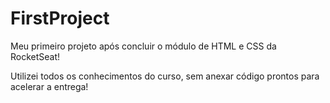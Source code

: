 # FirstProject

Meu primeiro projeto após concluir o módulo de HTML e CSS da RocketSeat!

Utilizei todos os conhecimentos do curso, sem anexar código prontos para acelerar a entrega!
